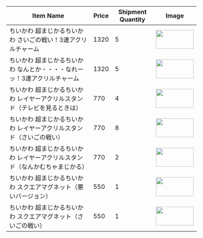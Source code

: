 | Item Name | Price | Shipment Quantity | Image |
|-----------|-------|-------------------|-------|
| ちいかわ 超まじかるちいかわ さいごの戦い！3連アクリルチャーム | 1320 | 5 | <img src="https://static-resource.fly.dev/static/images/4582662961999.jpg" width="100" height="50"> |
| ちいかわ 超まじかるちいかわ なんとか・・・・なれーッ！3連アクリルチャーム | 1320 | 5 | <img src="https://static-resource.fly.dev/static/images/4582662962002.jpg" width="100" height="50"> |
| ちいかわ 超まじかるちいかわ レイヤーアクリルスタンド（テレビを見るときは） | 770 | 4 | <img src="https://static-resource.fly.dev/static/images/4582662962033.jpg" width="100" height="50"> |
| ちいかわ 超まじかるちいかわ レイヤーアクリルスタンド（さいごの戦い） | 770 | 8 | <img src="https://static-resource.fly.dev/static/images/4582662962040.jpg" width="100" height="50"> |
| ちいかわ 超まじかるちいかわ レイヤーアクリルスタンド（なんかむちゃまじかる） | 770 | 2 | <img src="https://static-resource.fly.dev/static/images/4582662962057.jpg" width="100" height="50"> |
| ちいかわ 超まじかるちいかわ スクエアマグネット（悪いバージョン） | 550 | 1 | <img src="https://static-resource.fly.dev/static/images/4582662962491.jpg" width="100" height="50"> |
| ちいかわ 超まじかるちいかわ スクエアマグネット（さいごの戦い） | 550 | 1 | <img src="https://static-resource.fly.dev/static/images/4582662962507.jpg" width="100" height="50"> |